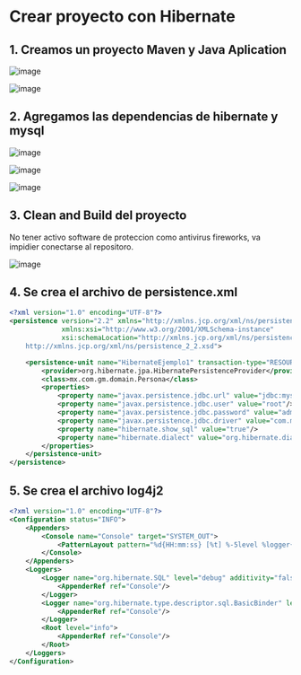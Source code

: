 # Crear proyecto con Hibernate

## 1. Creamos un proyecto Maven y Java Aplication

![image](https://user-images.githubusercontent.com/31961588/182502963-ee77d478-13e8-4916-bf8a-0af3ce6ec50e.png)


![image](https://user-images.githubusercontent.com/31961588/182503078-99a389d6-36eb-4393-ac3e-82f8a3cd90b0.png)


## 2. Agregamos las dependencias de hibernate y mysql

![image](https://user-images.githubusercontent.com/31961588/182503256-32bbcce5-d0e4-4734-912a-7f37c6164fe9.png)


![image](https://user-images.githubusercontent.com/31961588/182503322-51b787b8-bff3-4976-8bc8-bf3a5602ba77.png)

![image](https://user-images.githubusercontent.com/31961588/182503364-ef571665-1d75-4cf2-81cb-9ab1473c760b.png)

## 3. Clean and Build del proyecto

No tener activo software de proteccion como antivirus fireworks, va impidier conectarse al repositoro. 

![image](https://user-images.githubusercontent.com/31961588/182503437-fdd511b4-7de8-41e8-a1f7-a591d1259958.png)

## 4. Se crea el archivo de persistence.xml

```Xml
<?xml version="1.0" encoding="UTF-8"?>
<persistence version="2.2" xmlns="http://xmlns.jcp.org/xml/ns/persistence"
             xmlns:xsi="http://www.w3.org/2001/XMLSchema-instance"
             xsi:schemaLocation="http://xmlns.jcp.org/xml/ns/persistence 
    http://xmlns.jcp.org/xml/ns/persistence_2_2.xsd">

    <persistence-unit name="HibernateEjemplo1" transaction-type="RESOURCE_LOCAL">
        <provider>org.hibernate.jpa.HibernatePersistenceProvider</provider>
        <class>mx.com.gm.domain.Persona</class>
        <properties>
            <property name="javax.persistence.jdbc.url" value="jdbc:mysql://localhost:3306/test?useSSL=true&amp;useTimezone=true&amp;serverTimezone=UTC"/>
            <property name="javax.persistence.jdbc.user" value="root"/>
            <property name="javax.persistence.jdbc.password" value="admin"/>
            <property name="javax.persistence.jdbc.driver" value="com.mysql.cj.jdbc.Driver"/>
            <property name="hibernate.show_sql" value="true"/>
            <property name="hibernate.dialect" value="org.hibernate.dialect.MySQLDialect"/>
        </properties>
    </persistence-unit>
</persistence> 
```

## 5. Se crea el archivo  log4j2

```Xml
<?xml version="1.0" encoding="UTF-8"?>
<Configuration status="INFO">
    <Appenders>
        <Console name="Console" target="SYSTEM_OUT">
            <PatternLayout pattern="%d{HH:mm:ss} [%t] %-5level %logger{36} - %msg%n" />
        </Console>
    </Appenders>
    <Loggers>
        <Logger name="org.hibernate.SQL" level="debug" additivity="false">
            <AppenderRef ref="Console"/>
        </Logger>
        <Logger name="org.hibernate.type.descriptor.sql.BasicBinder" level="trace" additivity="false">
            <AppenderRef ref="Console"/>
        </Logger>
        <Root level="info">
            <AppenderRef ref="Console"/>
        </Root>
    </Loggers>
</Configuration>
```

